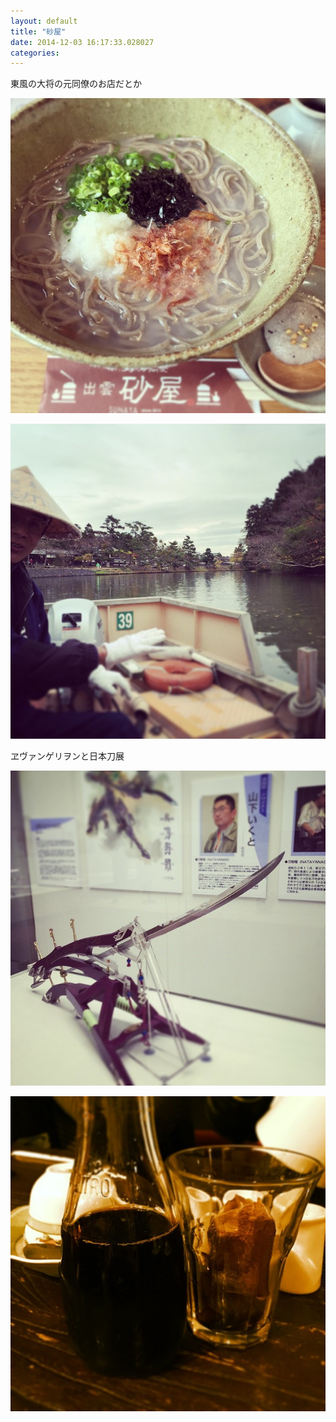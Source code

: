 ```yaml
---
layout: default
title: "砂屋"
date: 2014-12-03 16:17:33.028027
categories: 
---
```


東風の大将の元同僚のお店だとか

![東風の大将の元同僚のお店だとか](/assets/images/201411/10808844_843005549053105_1646144534_n.jpg)

![](/assets/images/201411/10809617_377700699077235_1830259714_n.jpg)

ヱヴァンゲリヲンと日本刀展

![](/assets/images/201411/10838859_734354469987597_1308007_n.jpg)

![](/assets/images/201411/10831729_600068963431915_1451631856_n.jpg)


